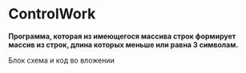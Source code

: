 # ControlWork
**Программа, которая из имеющегося массива строк формирует массив из строк, длина которых меньше или равна 3 символам.**

Блок схема и код во вложении
